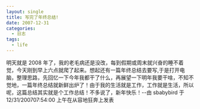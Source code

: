 ```yaml
---
layout: single
title: 写完了年终总结!
date: 2007-12-31
categories:
  - 日志
tags:
  - life
---
```


明天就是 2008 年了，我的老毛病还是没改，每到假期或周末就兴奋的睡不着觉，今天刚到早上六点就爬了起来。想起还有一篇年终总结去要写,于是打开电脑，整理思路，先回忆一下今年我都干了什么，再展望一下明年我要干啥，不知不觉地，一篇年终总结就新鲜出炉了！由于我的生活就是工作，工作就是生活，所以呢，这篇总结其实就是个工作总结！不多说了，新年快乐！--由 sbabybird 于 12/31/200707&#58;54&#58;00 上午在从容地狂奔上发表
